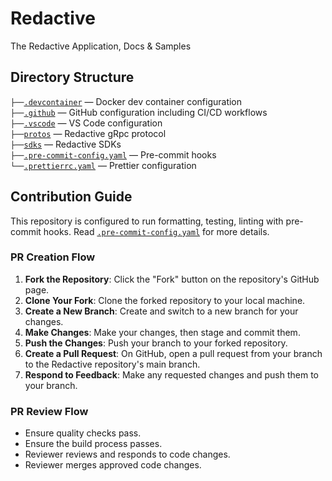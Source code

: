 # Redactive

The Redactive Application, Docs &amp; Samples

## Directory Structure

`├──`[`.devcontainer`](.devcontainer/) — Docker dev container configuration<br>
`├──`[`.github`](.github/) — GitHub configuration including CI/CD workflows<br>
`├──`[`.vscode`](.vscode/) — VS Code configuration<br>
`├──`[`protos`](protos/) — Redactive gRpc protocol<br>
`├──`[`sdks`](sdks) — Redactive SDKs<br>
`├──`[`.pre-commit-config.yaml`](.pre-commit-config.yaml) — Pre-commit hooks<br>
`└──`[`.prettierrc.yaml`](.prettierrc.yaml) — Prettier configuration<br>

## Contribution Guide

This repository is configured to run formatting, testing, linting with pre-commit hooks. Read [`.pre-commit-config.yaml`](.pre-commit-config.yaml) for more details.

### PR Creation Flow

1. **Fork the Repository**: Click the "Fork" button on the repository's GitHub page.
2. **Clone Your Fork**: Clone the forked repository to your local machine.
3. **Create a New Branch**: Create and switch to a new branch for your changes.
4. **Make Changes**: Make your changes, then stage and commit them.
5. **Push the Changes**: Push your branch to your forked repository.
6. **Create a Pull Request**: On GitHub, open a pull request from your branch to the Redactive repository's main branch.
7. **Respond to Feedback**: Make any requested changes and push them to your branch.

### PR Review Flow

- Ensure quality checks pass.
- Ensure the build process passes.
- Reviewer reviews and responds to code changes.
- Reviewer merges approved code changes.
